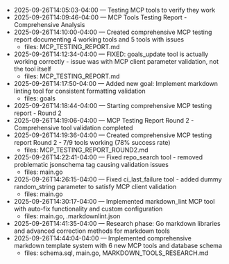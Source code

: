 - 2025-09-26T14:05:03-04:00 — Testing MCP tools to verify they work
- 2025-09-26T14:09:46-04:00 — MCP Tools Testing Report - Comprehensive Analysis
- 2025-09-26T14:10:00-04:00 — Created comprehensive MCP testing report documenting 4 working tools and 5 tools with issues
  - files: MCP_TESTING_REPORT.md
- 2025-09-26T14:12:34-04:00 — FIXED: goals_update tool is actually working correctly - issue was with MCP client parameter validation, not the tool itself
  - files: MCP_TESTING_REPORT.md
- 2025-09-26T14:17:50-04:00 — Added new goal: Implement markdown linting tool for consistent formatting validation
  - files: goals
- 2025-09-26T14:18:44-04:00 — Starting comprehensive MCP testing report - Round 2
- 2025-09-26T14:19:06-04:00 — MCP Testing Report Round 2 - Comprehensive tool validation completed
- 2025-09-26T14:19:36-04:00 — Created comprehensive MCP testing report Round 2 - 7/9 tools working (78% success rate)
  - files: MCP_TESTING_REPORT_ROUND2.md
- 2025-09-26T14:22:41-04:00 — Fixed repo_search tool - removed problematic jsonschema tag causing validation issues
  - files: main.go
- 2025-09-26T14:26:15-04:00 — Fixed ci_last_failure tool - added dummy random_string parameter to satisfy MCP client validation
  - files: main.go
- 2025-09-26T14:30:17-04:00 — Implemented markdown_lint MCP tool with auto-fix functionality and custom configuration
  - files: main.go, .markdownlint.json
- 2025-09-26T14:41:35-04:00 — Research phase: Go markdown libraries and advanced correction methods for markdown tools
- 2025-09-26T14:44:04-04:00 — Implemented comprehensive markdown template system with 6 new MCP tools and database schema
  - files: schema.sql, main.go, MARKDOWN_TOOLS_RESEARCH.md
